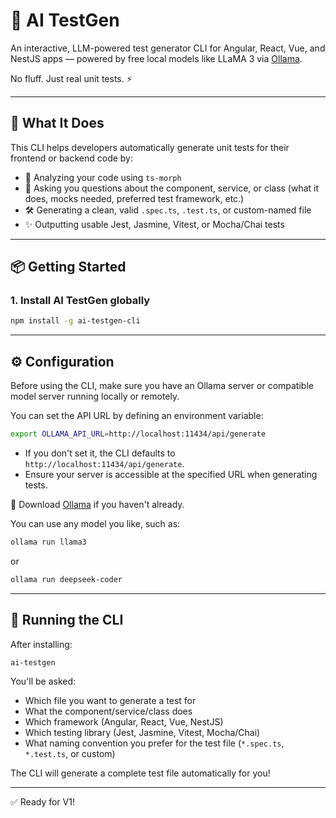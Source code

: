 # 🧪 AI TestGen

An interactive, LLM-powered test generator CLI for Angular, React, Vue, and NestJS apps — powered by free local models like LLaMA 3 via [Ollama](https://ollama.com).

No fluff. Just real unit tests. ⚡️

---

## 🚀 What It Does

This CLI helps developers automatically generate unit tests for their frontend or backend code by:

- 🧠 Analyzing your code using `ts-morph`
- 🙋 Asking you questions about the component, service, or class (what it does, mocks needed, preferred test framework, etc.)
- 🛠 Generating a clean, valid `.spec.ts`, `.test.ts`, or custom-named file
- ✨ Outputting usable Jest, Jasmine, Vitest, or Mocha/Chai tests

---

## 📦 Getting Started

### 1. Install AI TestGen globally
```bash
npm install -g ai-testgen-cli
```

---

## ⚙️ Configuration

Before using the CLI, make sure you have an Ollama server or compatible model server running locally or remotely.

You can set the API URL by defining an environment variable:

```bash
export OLLAMA_API_URL=http://localhost:11434/api/generate
```

- If you don't set it, the CLI defaults to `http://localhost:11434/api/generate`.
- Ensure your server is accessible at the specified URL when generating tests.

📌 Download [Ollama](https://ollama.com) if you haven't already.

You can use any model you like, such as:
```bash
ollama run llama3
```
or
```bash
ollama run deepseek-coder
```

---

## 🧪 Running the CLI

After installing:

```bash
ai-testgen
```

You'll be asked:

- Which file you want to generate a test for
- What the component/service/class does
- Which framework (Angular, React, Vue, NestJS)
- Which testing library (Jest, Jasmine, Vitest, Mocha/Chai)
- What naming convention you prefer for the test file (`*.spec.ts`, `*.test.ts`, or custom)

The CLI will generate a complete test file automatically for you!

---

✅ Ready for V1!
